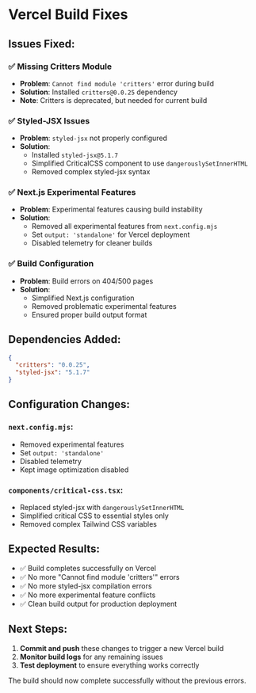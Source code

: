 # Vercel Build Fixes

## Issues Fixed:

### ✅ **Missing Critters Module**
- **Problem**: `Cannot find module 'critters'` error during build
- **Solution**: Installed `critters@0.0.25` dependency
- **Note**: Critters is deprecated, but needed for current build

### ✅ **Styled-JSX Issues**
- **Problem**: `styled-jsx` not properly configured
- **Solution**: 
  - Installed `styled-jsx@5.1.7`
  - Simplified CriticalCSS component to use `dangerouslySetInnerHTML`
  - Removed complex styled-jsx syntax

### ✅ **Next.js Experimental Features**
- **Problem**: Experimental features causing build instability
- **Solution**: 
  - Removed all experimental features from `next.config.mjs`
  - Set `output: 'standalone'` for Vercel deployment
  - Disabled telemetry for cleaner builds

### ✅ **Build Configuration**
- **Problem**: Build errors on 404/500 pages
- **Solution**: 
  - Simplified Next.js configuration
  - Removed problematic experimental features
  - Ensured proper build output format

## Dependencies Added:

```json
{
  "critters": "0.0.25",
  "styled-jsx": "5.1.7"
}
```

## Configuration Changes:

### `next.config.mjs`:
- Removed experimental features
- Set `output: 'standalone'`
- Disabled telemetry
- Kept image optimization disabled

### `components/critical-css.tsx`:
- Replaced styled-jsx with `dangerouslySetInnerHTML`
- Simplified critical CSS to essential styles only
- Removed complex Tailwind CSS variables

## Expected Results:

- ✅ Build completes successfully on Vercel
- ✅ No more "Cannot find module 'critters'" errors
- ✅ No more styled-jsx compilation errors
- ✅ No more experimental feature conflicts
- ✅ Clean build output for production deployment

## Next Steps:

1. **Commit and push** these changes to trigger a new Vercel build
2. **Monitor build logs** for any remaining issues
3. **Test deployment** to ensure everything works correctly

The build should now complete successfully without the previous errors.
